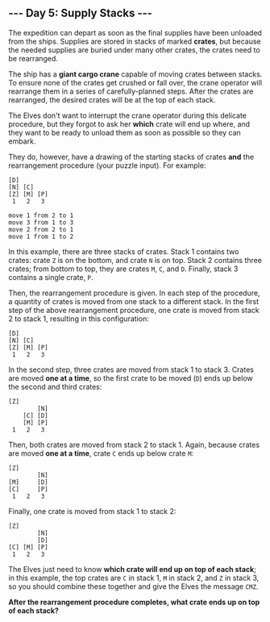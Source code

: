 ## --- Day 5: Supply Stacks ---
The expedition can depart as soon as the final supplies have been unloaded from the ships. Supplies are stored in stacks of marked **crates**, but because the needed supplies are buried under many other crates, the crates need to be rearranged.
 
The ship has a **giant cargo crane** capable of moving crates between stacks. To ensure none of the crates get crushed or fall over, the crane operator will rearrange them in a series of carefully-planned steps. After the crates are rearranged, the desired crates will be at the top of each stack.
 
The Elves don't want to interrupt the crane operator during this delicate procedure, but they forgot to ask her **which** crate will end up where, and they want to be ready to unload them as soon as possible so they can embark.
 
They do, however, have a drawing of the starting stacks of crates **and** the rearrangement procedure (your puzzle input). For example:
 
```
[D]    
[N] [C]    
[Z] [M] [P]
 1   2   3 

move 1 from 2 to 1
move 3 from 1 to 3
move 2 from 2 to 1
move 1 from 1 to 2
```
 
In this example, there are three stacks of crates. Stack 1 contains two crates: crate `Z` is on the bottom, and crate `N` is on top. Stack 2 contains three crates; from bottom to top, they are crates `M`, `C`, and `D`. Finally, stack 3 contains a single crate, `P`.
 
Then, the rearrangement procedure is given. In each step of the procedure, a quantity of crates is moved from one stack to a different stack. In the first step of the above rearrangement procedure, one crate is moved from stack 2 to stack 1, resulting in this configuration:
 
```
[D]        
[N] [C]    
[Z] [M] [P]
 1   2   3
```
 
In the second step, three crates are moved from stack 1 to stack 3. Crates are moved **one at a time**, so the first crate to be moved (`D`) ends up below the second and third crates:
 
```
[Z]
        [N]
    [C] [D]
    [M] [P]
 1   2   3
```
 
Then, both crates are moved from stack 2 to stack 1. Again, because crates are moved **one at a time**, crate `C` ends up below crate `M`:
 
```
[Z]
        [N]
[M]     [D]
[C]     [P]
 1   2   3
```
 
Finally, one crate is moved from stack 1 to stack 2:
 
```
[Z]
        [N]
        [D]
[C] [M] [P]
 1   2   3
```
 
The Elves just need to know **which crate will end up on top of each stack**; in this example, the top crates are `C` in stack 1, `M` in stack 2, and `Z` in stack 3, so you should combine these together and give the Elves the message `CMZ`.
 
**After the rearrangement procedure completes, what crate ends up on top of each stack?**
 